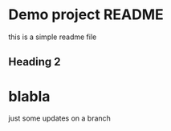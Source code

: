 # Demo project README

this is a simple readme file 

## Heading 2
# blabla

just some updates on a branch